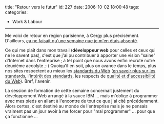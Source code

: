 title: "Retour vers le futur"
id: 227
date: 2006-10-02 18:00:48
tags:
categories:
- Work & Labour
---

Me voici de retour en région parisienne, à Cergy plus précisément. D'ailleurs, [ça ne faisait qu'une semaine que je m'en étais absenté](https://thom4.net/2006/09/29/lost-in-cergy/).

Ce qui me plaît dans mon travail (**développeur web** pour celles et ceux qui ne le savent pas), c'est que j'ai pu contribuer à apporter une vision "saine" d'Internet dans l'entreprise ; à tel point que nous avons enfin recruté notre deuxième accolyte ;-) Quoiqu'il en soit, plus on avance dans le temps, plus nos sites respectent au mieux les [standards du Web](http://www.w3.org/) ([en savoir plus sur les standards](http://www.openweb.eu.org/), l'[intérêt des standards](http://standblog.org/), les respects de [qualité et d'accessibilité du Web](http://www.opquast.com/)). Bref, l'avenir.

La session de formation de cette semaine concernait justement du développement Web arrangé à la sauce IBM ... mais m'oblige à programmer avec mes pieds en allant à l'encontre de tout ce que j'ai cité précédemment. Alors certes, c'est destiné au monde de l'entreprise mais je ne pensais vraiment pas un jour avoir à me forcer pour "mal programmer" ... pour que ça fonctionne ...
